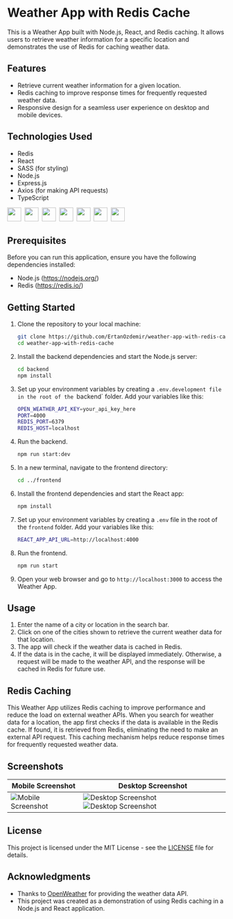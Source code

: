 
# Weather App with Redis Cache

This is a Weather App built with Node.js, React, and Redis caching. It allows users to retrieve weather information for a specific location and demonstrates the use of Redis for caching weather data.

## Features

- Retrieve current weather information for a given location.
- Redis caching to improve response times for frequently requested weather data.
- Responsive design for a seamless user experience on desktop and mobile devices.

## Technologies Used

- Redis
- React
- SASS (for styling)
- Node.js
- Express.js
- Axios (for making API requests)
- TypeScript

<img height="32" width="32" src="https://cdn.simpleicons.org/redis/DC382D" />&nbsp;
<img height="32" width="32" src="https://cdn.simpleicons.org/react/61DAFB" />&nbsp;
<img height="32" width="32" src="https://cdn.simpleicons.org/sass/CC6699" />&nbsp;
<img height="32" width="32" src="https://cdn.simpleicons.org/nodedotjs/339933" />&nbsp;
<img height="32" width="32" src="https://cdn.simpleicons.org/express" />&nbsp;
<img height="32" width="32" src="https://cdn.simpleicons.org/axios/5A29E4" />&nbsp;
<img height="32" width="32" src="https://cdn.simpleicons.org/typescript/3178C6" />&nbsp;


## Prerequisites

Before you can run this application, ensure you have the following dependencies installed:

- Node.js (https://nodejs.org/)
- Redis (https://redis.io/)

## Getting Started

1. Clone the repository to your local machine:

   ```bash
   git clone https://github.com/ErtanOzdemir/weather-app-with-redis-cache
   cd weather-app-with-redis-cache
   ```

2. Install the backend dependencies and start the Node.js server:

   ```bash
   cd backend
   npm install
   ```

3. Set up your environment variables by creating a `.env.development file in the root of the `backend` folder. Add your variables like this:

    ```bash
    OPEN_WEATHER_API_KEY=your_api_key_here
    PORT=4000
    REDIS_PORT=6379
    REDIS_HOST=localhost
    ```

4. Run the backend.
 
   ```bash
   npm run start:dev
   ```
     

5. In a new terminal, navigate to the frontend directory:

   ```bash
   cd ../frontend
   ```

6. Install the frontend dependencies and start the React app:

   ```bash
   npm install
   ```


7. Set up your environment variables by creating a `.env` file in the root of the `frontend` folder. Add your variables like this:

    ```bash
    REACT_APP_API_URL=http://localhost:4000
    ```
8. Run the frontend.
   ```bash
   npm run start
   ```

9. Open your web browser and go to `http://localhost:3000` to access the Weather App.

## Usage

1. Enter the name of a city or location in the search bar.
2. Click on one of the cities shown to retrieve the current weather data for that location.
3. The app will check if the weather data is cached in Redis.
4. If the data is in the cache, it will be displayed immediately. Otherwise, a request will be made to the weather API, and the response will be cached in Redis for future use.

## Redis Caching

This Weather App utilizes Redis caching to improve performance and reduce the load on external weather APIs. When you search for weather data for a location, the app first checks if the data is available in the Redis cache. If found, it is retrieved from Redis, eliminating the need to make an external API request. This caching mechanism helps reduce response times for frequently requested weather data.

## Screenshots

  | Mobile Screenshot | Desktop Screenshot |
| ----------------- | ------------------- |
| ![Mobile Screenshot](https://github.com/ErtanOzdemir/weather-app-with-redis-cache/assets/20026295/943d3c89-cb5e-4174-937b-66adf9f227e9) | ![Desktop Screenshot](https://github.com/ErtanOzdemir/weather-app-with-redis-cache/assets/20026295/89142e4e-3b3f-4304-b263-40555cfe128e) ![Desktop Screenshot](https://github.com/ErtanOzdemir/weather-app-with-redis-cache/assets/20026295/073c943d-4355-44ad-bacd-5ba1cae70431) |


## License

This project is licensed under the MIT License - see the [LICENSE](LICENSE) file for details.

## Acknowledgments

- Thanks to [OpenWeather](https://openweathermap.org/) for providing the weather data API.
- This project was created as a demonstration of using Redis caching in a Node.js and React application.

